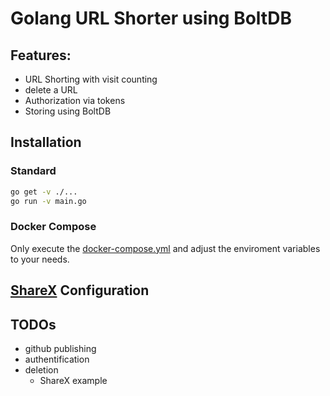 # Golang URL Shorter using BoltDB

## Features:

- URL Shorting with visit counting
- delete a URL
- Authorization via tokens
- Storing using BoltDB

## Installation

### Standard

```bash
go get -v ./...
go run -v main.go
```
### Docker Compose

Only execute the [docker-compose.yml](docker-compose.yml) and adjust the enviroment variables to your needs.

## [ShareX](https://github.com/ShareX/ShareX) Configuration

## TODOs

- github publishing
- authentification
- deletion
  - ShareX example